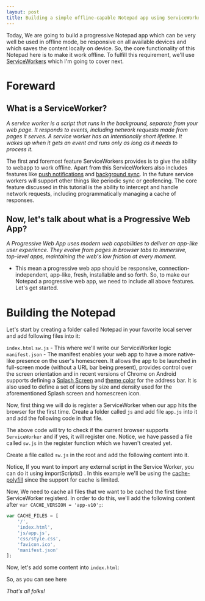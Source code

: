 ```yaml
---
layout: post
title: Building a simple offline-capable Notepad app using ServiceWorker
---
```


Today, We are going to build a progressive Notepad app which can be very well be used in offline mode, be responsive on all available devices and which saves the content locally on device. So, the core functionality of this Notepad here is to make it work offline. To fulfill this requirement, we'll use [ServiceWorkers](https://developers.google.com/web/fundamentals/getting-started/primers/service-workers) which I'm going to cover next.

# Foreward

## What is a ServiceWorker?

_A service worker is a script that runs in the background, separate from your web page. It responds to events, including network requests made from pages it serves. A service worker has an intentionally short lifetime. It wakes up when it gets an event and runs only as long as it needs to process it._

The first and foremost feature ServiceWorkers provides is to give the ability to webapp to work offline. Apart from this ServiceWorkers also includes features like [push notifications](https://developers.google.com/web/updates/2015/03/push-notifications-on-the-open-web) and [background sync](https://developers.google.com/web/updates/2015/12/background-sync). In the future service workers will support other things like periodic sync or geofencing. The core feature discussed in this tutorial is the ability to intercept and handle network requests, including programmatically managing a cache of responses.

## Now, let's talk about what is a Progressive Web App?

_A Progressive Web App uses modern web capabilities to deliver an app-like user experience. They evolve from pages in browser tabs to immersive, top-level apps, maintaining the web's low friction at every moment._

- This mean a progressive web app should be responsive, connection-independent, app-like, fresh, installable and so forth. So, to make our Notepad a progressive web app, we need to include all above features. Let's get started.

# Building the Notepad

Let's start by creating a folder called Notepad in your favorite local server and add following files into it:

`index.html`
`sw.js` - This where we'll write our ServiceWorker logic
`manifest.json` - The manifest enables your web app to have a more native-like presence on the user's homescreen. It allows the app to be launched in full-screen mode (without a URL bar being present), provides control over the screen orientation and in recent versions of Chrome on Android supports defining a [Splash Screen](https://developers.google.com/web/updates/2015/10/splashscreen?hl=en) and [theme color](https://developers.google.com/web/updates/2014/11/Support-for-theme-color-in-Chrome-39-for-Android?hl=en) for the address bar. It is also used to define a set of icons by size and density used for the aforementioned Splash screen and homescreen icon.

Now, first thing we will do is register a ServiceWorker when our app hits the browser for the first time. Create a folder called `js` and add file `app.js` into it and add the following code in that file.

<script src="https://gist.github.com/amitmerchant1990/47533b3422bce2d50437d12fba705858.js"></script>

The above code will try to check if the current browser supports `ServiceWorker` and if yes, it will register one. Notice, we have passed a file called `sw.js` in the register function which we haven't created yet.

Create a file called `sw.js` in the root and add the following content into it.

<script src="https://gist.github.com/amitmerchant1990/4d5bb62b795b10cb593e8b585ae8a1a5.js"></script>

Notice, If you want to import any external script in the Service Worker, you can do it using importScripts() . In this example we'll be using the [cache-polyfill](https://github.com/coonsta/cache-polyfill) since the support for cache is limited.

Now, We need to cache all files that we want to be cached the first time ServiceWorker registerd. In order to do this, we'll add the following content after `var CACHE_VERSION = 'app-v10';`:

```javascript
var CACHE_FILES = [
    '/',
    'index.html',
    'js/app.js',
    'css/style.css',
    'favicon.ico',
    'manifest.json'
];
```

Now, let's add some content into `index.html`:

<script src="https://gist.github.com/amitmerchant1990/e2d6fb2d92327fec9c7de85122a8137a.js"></script>

So, as you can see here

_That's all folks!_
